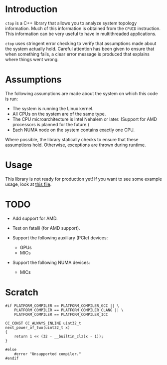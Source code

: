 <!--
  ** File Name: README.md
  ** Author:    Aditya Ramesh
  ** Date:      07/29/2014
  ** Contact:   _@adityaramesh.com
-->

# Introduction

`ctop` is a C++ library that allows you to analyze system topology information.
Much of this information is obtained from the `CPUID` instruction. This
information can be very useful to have in multithreaded applications.

`ctop` uses stringent error checking to verify that assumptions made about the
system actually hold. Careful attention has been given to ensure that when
something fails, a clear error message is produced that explains where things
went wrong.

# Assumptions

The following assumptions are made about the system on which this code is run:
  - The system is running the Linux kernel.
  - All CPUs on the system are of the same type.
  - The CPU microarchitecture is Intel Nehalem or later. (Support for AMD
  processors is planned for the future.)
  - Each NUMA node on the system contains exactly one CPU.

Where possible, the library statically checks to ensure that these assumptions
hold. Otherwise, exceptions are thrown during runtime.

# Usage

This library is not ready for production yet! If you want to see some example
usage, look at [this file](test/system_query_test.cpp).

# TODO

- Add support for AMD.
- Test on fatalii (for AMD support).

- Support the following auxiliary (PCIe) devices:
  - GPUs
  - MICs

- Support the following NUMA devices:
  - MICs

# Scratch

	#if PLATFORM_COMPILER == PLATFORM_COMPILER_GCC || \
	    PLATFORM_COMPILER == PLATFORM_COMPILER_CLANG || \
	    PLATFORM_COMPILER == PLATFORM_COMPILER_ICC
	
	CC_CONST CC_ALWAYS_INLINE uint32_t 
	next_power_of_two(uint32_t x)
	{
		return 1 << (32 - __builtin_clz(x - 1));
	}
	
	#else
		#error "Unsupported compiler."
	#endif
